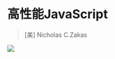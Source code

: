 # 高性能JavaScript
> [美] Nicholas C.Zakas

![](https://images-cn.ssl-images-amazon.com/images/I/51T4tGqPRaL._AA160_.jpg)

